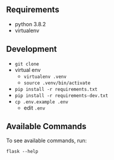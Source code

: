 ## Requirements

- python 3.8.2
- virtualenv

## Development

- `git clone`
- virtual env
    - `virtualenv .venv`
    - `source .venv/bin/activate`
- `pip install -r requirements.txt`
- `pip install -r requirements-dev.txt`
- `cp .env.example .env`
    - edit `.env`

## Available Commands

To see available commands, run:

`flask --help`
